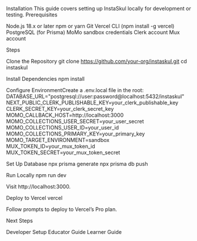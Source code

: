 Installation
This guide covers setting up InstaSkul locally for development or testing.
Prerequisites

Node.js 18.x or later
npm or yarn
Git
Vercel CLI (npm install -g vercel)
PostgreSQL (for Prisma)
MoMo sandbox credentials
Clerk account
Mux account

Steps

Clone the Repository
git clone https://github.com/your-org/instaskul.git
cd instaskul


Install Dependencies
npm install


Configure EnvironmentCreate a .env.local file in the root:
DATABASE_URL="postgresql://user:password@localhost:5432/instaskul"
NEXT_PUBLIC_CLERK_PUBLISHABLE_KEY=your_clerk_publishable_key
CLERK_SECRET_KEY=your_clerk_secret_key
MOMO_CALLBACK_HOST=http://localhost:3000
MOMO_COLLECTIONS_USER_SECRET=your_user_secret
MOMO_COLLECTIONS_USER_ID=your_user_id
MOMO_COLLECTIONS_PRIMARY_KEY=your_primary_key
MOMO_TARGET_ENVIRONMENT=sandbox
MUX_TOKEN_ID=your_mux_token_id
MUX_TOKEN_SECRET=your_mux_token_secret


Set Up Database
npx prisma generate
npx prisma db push


Run Locally
npm run dev

Visit http://localhost:3000.

Deploy to Vercel
vercel

Follow prompts to deploy to Vercel’s Pro plan.


Next Steps

Developer Setup
Educator Guide
Learner Guide
